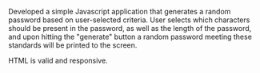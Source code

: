 
Developed a simple Javascript application that generates a random password based on user-selected criteria. User selects which characters should be present in the password, as well as the length of the password, and upon hitting the "generate" button a random password meeting these standards will be printed to the screen.

HTML is valid and responsive.

